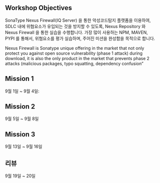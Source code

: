 ## Workshop Objectives
SonaType Nexus Firewall(IQ Server) 을 통한 악성코드탐지 플랫폼을 이용하여, SDLC 내에 위협요소가 유입되는 것을 방지할 수 있도록, Nexus Repository 와 Nexus Firewall 을 통한 실습을 수행합니다. 가장 많이 사용하는 NPM, MAVEN, PYPI 를 통해서, 위협요소를 평가 실습하며, 주어진 미션을 완성함을 목적으로 합니다.

Nexus Firewall is Sonatype unique offering in the market that not only protect you against open source vulnerability (phase 1 attack) during download, it is also the only product in the market that prevents phase 2 attacks (malicious packages, typo squatting, dependency confusion”

## Mission 1
9월 1일 ~ 9월 4일:

## Mission 2
9월 5일 ~ 9월 8일

## Mission 3
9월 13일 ~ 9월 16일

## 리뷰
9월 19일 ~ 20일
